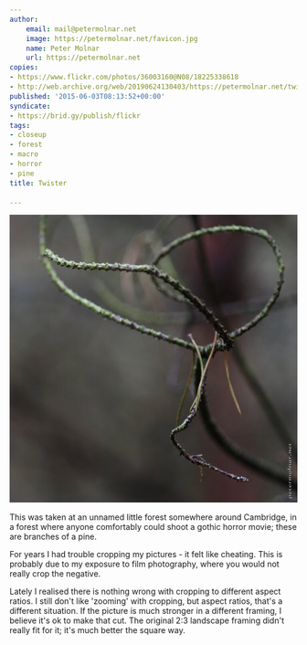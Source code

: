 ```yaml
---
author:
    email: mail@petermolnar.net
    image: https://petermolnar.net/favicon.jpg
    name: Peter Molnar
    url: https://petermolnar.net
copies:
- https://www.flickr.com/photos/36003160@N08/18225338618
- http://web.archive.org/web/20190624130403/https://petermolnar.net/twister/
published: '2015-06-03T08:13:52+00:00'
syndicate:
- https://brid.gy/publish/flickr
tags:
- closeup
- forest
- macro
- horror
- pine
title: Twister

---
```


![](twister.jpg)

This was taken at an unnamed little forest somewhere around Cambridge,
in a forest where anyone comfortably could shoot a gothic horror movie;
these are branches of a pine.

For years I had trouble cropping my pictures - it felt like cheating.
This is probably due to my exposure to film photography, where you would
not really crop the negative.

Lately I realised there is nothing wrong with cropping to different
aspect ratios. I still don't like 'zooming' with cropping, but aspect
ratios, that's a different situation. If the picture is much stronger in
a different framing, I believe it's ok to make that cut. The original
2:3 landscape framing didn't really fit for it; it's much better the
square way.